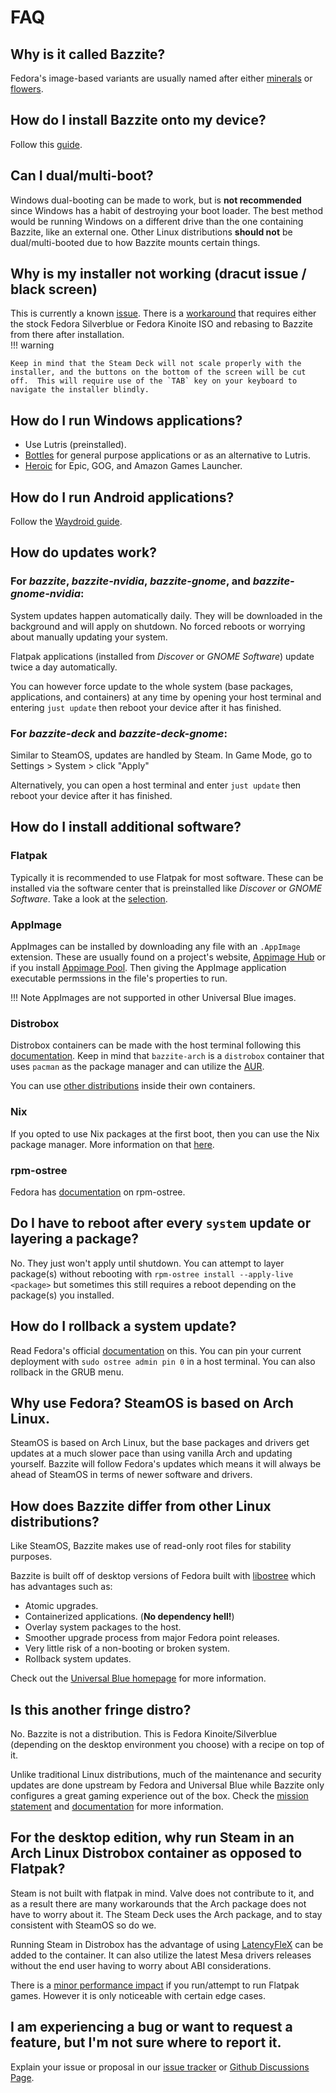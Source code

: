 # FAQ

## Why is it called Bazzite?

Fedora's image-based variants are usually named after either [minerals](https://fedoraproject.org/kinoite/) or [flowers](https://fedoraproject.org/sericea/).
## How do I install Bazzite onto my device?

Follow this [guide](/images/bazzite/installation/).

## Can I dual/multi-boot?

Windows dual-booting can be made to work, but is **not recommended** since Windows has a habit of destroying your boot loader.  The best method would be running Windows on a different drive than the one containing Bazzite, like an external one.  Other Linux distributions **should not** be dual/multi-booted due to how Bazzite mounts certain things.

## Why is my installer not working (dracut issue / black screen)

This is currently a known [issue](https://github.com/ublue-os/bazzite/issues/109).  There is a [workaround](https://github.com/ublue-os/bazzite/issues/109#issuecomment-1691090533) that requires either the stock Fedora Silverblue or Fedora Kinoite ISO and rebasing to Bazzite from there after installation.  
!!! warning

    Keep in mind that the Steam Deck will not scale properly with the installer, and the buttons on the bottom of the screen will be cut off.  This will require use of the `TAB` key on your keyboard to navigate the installer blindly.

## How do I run Windows applications?

* Use Lutris (preinstalled).
* [Bottles](https://flathub.org/apps/com.usebottles.bottles) for general purpose applications or as an alternative to Lutris.
* [Heroic](https://flathub.org/apps/com.heroicgameslauncher.hgl) for Epic, GOG, and Amazon Games Launcher.

## How do I run Android applications?

Follow the [Waydroid guide](/images/bazzite/waydroid/).

## How do updates work?

### **For *bazzite*, *bazzite-nvidia*, *bazzite-gnome*, and *bazzite-gnome-nvidia*:**

System updates happen automatically daily.  They will be downloaded in the background and will apply on shutdown.  No forced reboots or worrying about manually updating your system.

Flatpak applications (installed from *Discover* or *GNOME Software*) update twice a day automatically.

You can however force update to the whole system (base packages, applications, and containers) at any time by opening your host terminal and entering `just update` then reboot your device after it has finished.

### **For *bazzite-deck* and *bazzite-deck-gnome*:**

Similar to SteamOS, updates are handled by Steam.  In Game Mode, go to Settings > System > click "Apply"

Alternatively, you can open a host terminal and enter `just update` then reboot your device after it has finished.

## How do I install additional software?

### Flatpak

Typically it is recommended to use Flatpak for most software.  These can be installed via the software center that is preinstalled like *Discover* or *GNOME Software*.  Take a look at the [selection](https://flathub.org/apps/collection/popular/1).

### AppImage

AppImages can be installed by downloading any file with an `.AppImage` extension.  These are usually found on a project's website, [Appimage Hub](https://www.appimagehub.com/) or if you install [Appimage Pool](https://flathub.org/apps/io.github.prateekmedia.appimagepool). Then giving the AppImage application executable permssions in the file's properties to run.

!!! Note
    AppImages are not supported in other Universal Blue images.

### Distrobox

Distrobox containers can be made with the host terminal following this [documentation](https://github.com/89luca89/distrobox/blob/main/docs/usage/distrobox-create.md). Keep in mind that `bazzite-arch` is a `distrobox` container that uses `pacman` as the package manager and can utilize the [AUR](https://aur.archlinux.org/).

You can use [other distributions](https://github.com/89luca89/distrobox/blob/main/docs/compatibility.md#containers-distros) inside their own containers.

### Nix

If you opted to use Nix packages at the first boot, then you can use the Nix package manager.  More information on that [here](https://zero-to-nix.com/).

### rpm-ostree

Fedora has [documentation](https://docs.fedoraproject.org/en-US/fedora/latest/system-administrators-guide/package-management/rpm-ostree/) on rpm-ostree.

## Do I have to reboot after every `system` update or layering a package?

No. They just won't apply until shutdown.  You can attempt to layer package(s) without rebooting with `rpm-ostree install --apply-live <package>` but sometimes this still requires a reboot depending on the package(s) you installed.

## How do I rollback a system update?

Read Fedora's official [documentation](https://docs.fedoraproject.org/en-US/fedora-silverblue/updates-upgrades-rollbacks/#rolling-back) on this.  You can pin your current deployment with `sudo ostree admin pin 0` in a host terminal.  You can also rollback in the GRUB menu.

## Why use Fedora? SteamOS is based on Arch Linux.

SteamOS is based on Arch Linux, but the base packages and drivers get updates at a much slower pace than using vanilla Arch and updating yourself. Bazzite will follow Fedora's updates which means it will always be ahead of SteamOS in terms of newer software and drivers.

## How does Bazzite differ from other Linux distributions?

Like SteamOS, Bazzite makes use of read-only root files for stability purposes.

Bazzite is built off of desktop versions of Fedora built with [libostree](https://ostreedev.github.io/ostree/) which has advantages such as:

* Atomic upgrades.
* Containerized applications. (**No dependency hell!**)
* Overlay system packages to the host.
* Smoother upgrade process from major Fedora point releases.
* Very little risk of a non-booting or broken system.
* Rollback system updates.

Check out the [Universal Blue homepage](https://universal-blue.org) for more information.

## Is this another fringe distro?

No. Bazzite is not a distribution. This is Fedora Kinoite/Silverblue (depending on the desktop environment you choose) with a recipe on top of it.  

Unlike traditional Linux distributions, much of the maintenance and security updates are done upstream by Fedora and Universal Blue while Bazzite only configures a great gaming experience out of the box. Check the [mission statement](/mission) and [documentation](https://universal-blue.org/introduction/) for more information.

## For the desktop edition, why run Steam in an Arch Linux Distrobox container as opposed to Flatpak?

Steam is not built with flatpak in mind. Valve does not contribute to it, and as a result there are many workarounds that the Arch package does not have to worry about it. The Steam Deck uses the Arch package, and to stay consistent with SteamOS so do we.

Running Steam in Distrobox has the advantage of using [LatencyFleX](https://github.com/ishitatsuyuki/LatencyFleX) can be added to the container.  It can also utilize the latest Mesa drivers releases without the end user having to worry about ABI considerations.

There is a [minor performance impact](https://github.com/flatpak/flatpak/issues/4187) if you run/attempt to run Flatpak games. However it is only noticeable with certain edge cases.

##  I am experiencing a bug or want to request a feature, but I'm not sure where to report it.

Explain your issue or proposal in our [issue tracker](https://github.com/ublue-os/bazzite/issues) or [Github Discussions Page](https://github.com/orgs/ublue-os/discussions).
